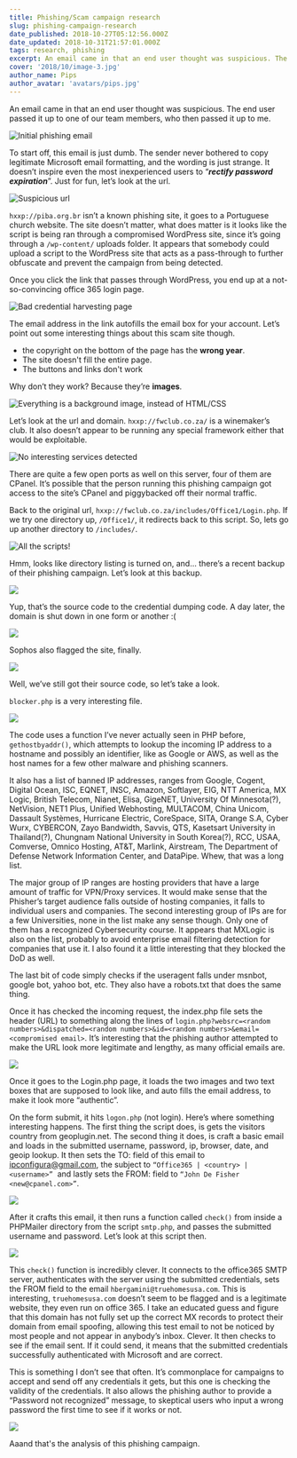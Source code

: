 ```yaml
---
title: Phishing/Scam campaign research
slug: phishing-campaign-research
date_published: 2018-10-27T05:12:56.000Z
date_updated: 2018-10-31T21:57:01.000Z
tags: research, phishing
excerpt: An email came in that an end user thought was suspicious. The end user passed it up to one of our team members, who then passed it up to me.
cover: '2018/10/image-3.jpg'
author_name: Pips
author_avatar: 'avatars/pips.jpg'
---
```


An email came in that an end user thought was suspicious. The end user passed it
up to one of our team members, who then passed it up to me.

![](2018/10/image.jpg "Initial phishing email")

To start off, this email is just dumb. The sender never bothered to copy
legitimate Microsoft email formatting, and the wording is just strange. It
doesn’t inspire even the most inexperienced users to “_**rectify password
expiration**_”. Just for fun, let’s look at the url.

![](2018/10/image-2.jpg "Suspicious url")

`hxxp://piba.org.br` isn’t a known phishing site, it goes to a Portuguese church
website. The site doesn’t matter, what does matter is it looks like the script
is being ran through a compromised WordPress site, since it’s going through a
`/wp-content/` uploads folder. It appears that somebody could upload a script to
the WordPress site that acts as a pass-through to further obfuscate and prevent
the campaign from being detected.

Once you click the link that passes through WordPress, you end up at a
not-so-convincing office 365 login page.

![](2018/10/image-3.jpg "Bad credential harvesting page")

The email address in the link autofills the email box for your account. Let’s
point out some interesting things about this scam site though.

- the copyright on the bottom of the page has the **wrong year**.
- The site doesn't fill the entire page.
- The buttons and links don't work

Why don’t they work? Because they’re **images**.

![](2018/10/image-4.jpg "Everything is a background image, instead of HTML/CSS")

Let’s look at the url and domain. `hxxp://fwclub.co.za/` is a winemaker’s club.
It also doesn’t appear to be running any special framework either that would be
exploitable.

![](2018/10/image-5.jpg "No interesting services detected")

There are quite a few open ports as well on this server, four of them are
CPanel. It’s possible that the person running this phishing campaign got access
to the site’s CPanel and piggybacked off their normal traffic.

Back to the original url, `hxxp://fwclub.co.za/includes/Office1/Login.php`. If
we try one directory up, `/Office1/`, it redirects back to this script. So, lets
go up another directory to `/includes/`.

![](2018/10/image-6.jpg "All the scripts!")

Hmm, looks like directory listing is turned on, and… there’s a recent backup of
their phishing campaign. Let’s look at this backup.

![](2018/10/image-7.jpg)

Yup, that’s the source code to the credential dumping code. A day later, the
domain is shut down in one form or another :(

![](2018/10/image-8.jpg)

Sophos also flagged the site, finally.

![](2018/10/image-9.jpg)

Well, we’ve still got their source code, so let’s take a look.

`blocker.php` is a very interesting file.

![](2018/10/image-10.jpg)

The code uses a function I’ve never actually seen in PHP before,
`gethostbyaddr()`, which attempts to lookup the incoming IP address to a
hostname and possibly an identifier, like as Google or AWS, as well as the host
names for a few other malware and phishing scanners.

It also has a list of banned IP addresses, ranges from Google, Cogent, Digital
Ocean, ISC, EQNET, INSC, Amazon, Softlayer, EIG, NTT America, MX Logic, British
Telecom, Nianet, Elisa, GigeNET, University Of Minnesota(?), NetVision, NET1
Plus, Unified Webhosting, MULTACOM, China Unicom, Dassault Systèmes, Hurricane
Electric, CoreSpace, SITA, Orange S.A, Cyber Wurx, CYBERCON, Zayo Bandwidth,
Savvis, QTS, Kasetsart University in Thailand(?), Chungnam National University
in South Korea(?), RCC, USAA, Comverse, Omnico Hosting, AT&T, Marlink,
Airstream, The Department of Defense Network Information Center, and DataPipe.
Whew, that was a long list.

The major group of IP ranges are hosting providers that have a large amount of
traffic for VPN/Proxy services. It would make sense that the Phisher’s target
audience falls outside of hosting companies, it falls to individual users and
companies. The second interesting group of IPs are for a few Universities, none
in the list make any sense though. Only one of them has a recognized
Cybersecurity course. It appears that MXLogic is also on the list, probably to
avoid enterprise email filtering detection for companies that use it. I also
found it a little interesting that they blocked the DoD as well.

The last bit of code simply checks if the useragent falls under msnbot, google
bot, yahoo bot, etc. They also have a robots.txt that does the same thing.

Once it has checked the incoming request, the index.php file sets the header
(URL) to something along the lines of
`login.php?websrc=<random numbers>&dispatched=<random numbers>&id=<random numbers>&email=<compromised email>`.
It’s interesting that the phishing author attempted to make the URL look more
legitimate and lengthy, as many official emails are.

![](2018/10/image-11.jpg)

Once it goes to the Login.php page, it loads the two images and two text boxes
that are supposed to look like, and auto fills the email address, to make it
look more “authentic”.

On the form submit, it hits `logon.php` (not login). Here’s where something
interesting happens. The first thing the script does, is gets the visitors
country from geoplugin.net. The second thing it does, is craft a basic email and
loads in the submitted username, password, ip, browser, date, and geoip lookup.
It then sets the TO: field of this email to ipconfigura@gmail.com, the subject
to `“Office365 | <country> | <username>”`  and lastly sets the FROM: field to
`“John De Fisher <new@cpanel.com>”`.

![](2018/10/image-12.jpg)

After it crafts this email, it then runs a function called `check()` from inside
a PHPMailer directory from the script `smtp.php`, and passes the submitted
username and password. Let’s look at this script then.

![](2018/10/image-13.jpg)

This `check()` function is incredibly clever. It connects to the office365 SMTP
server, authenticates with the server using the submitted credentials, sets the
FROM field to the email `hbergamini@truehomesusa.com`. This is interesting,
`truehomesusa.com` doesn’t seem to be flagged and is a legitimate website, they
even run on office 365. I take an educated guess and figure that this domain has
not fully set up the correct MX records to protect their domain from email
spoofing, allowing this test email to not be noticed by most people and not
appear in anybody’s inbox. Clever. It then checks to see if the email sent. If
it could send, it means that the submitted credentials successfully
authenticated with Microsoft and are correct.

This is something I don’t see that often. It’s commonplace for campaigns to
accept and send off any credentials it gets, but this one is checking the
validity of the credentials. It also allows the phishing author to provide a
“Password not recognized” message, to skeptical users who input a wrong password
the first time to see if it works or not.

![](2018/10/image-14.jpg)

Aaand that's the analysis of this phishing campaign.
